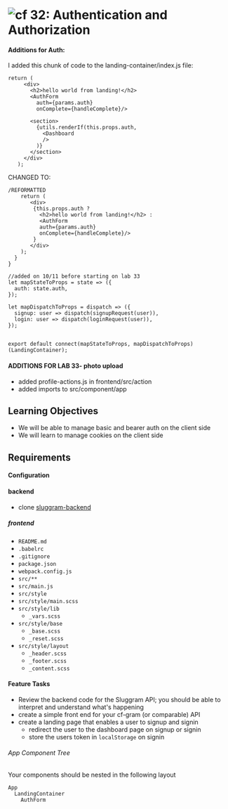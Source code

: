 ![cf](https://i.imgur.com/7v5ASc8.png) 32: Authentication and Authorization
======

#### Additions for Auth:

I added this chunk of code to the landing-container/index.js file:
```
return (
     <div>
       <h2>hello world from landing!</h2>
       <AuthForm
         auth={params.auth}
         onComplete={handleComplete}/>

       <section>
         {utils.renderIf(this.props.auth,
           <Dashboard
           />
         )}
       </section>
     </div>
   );
```
CHANGED TO:
```
/REFORMATTED
    return (
       <div>
        {this.props.auth ?
          <h2>hello world from landing!</h2> :
          <AuthForm
          auth={params.auth}
          onComplete={handleComplete}/>
        }
       </div>
    );
  }
}

//added on 10/11 before starting on lab 33
let mapStateToProps = state => ({
  auth: state.auth,
});

let mapDispatchToProps = dispatch => ({
  signup: user => dispatch(signupRequest(user)),
  login: user => dispatch(loginRequest(user)),
});


export default connect(mapStateToProps, mapDispatchToProps)(LandingContainer);
```

#### ADDITIONS FOR LAB 33- photo upload
- added profile-actions.js in frontend/src/action
- added imports to src/component/app

## Learning Objectives
* We will be able to manage basic and bearer auth on the client side
* We will learn to manage cookies on the client side

## Requirements
#### Configuration
#### backend
* clone [sluggram-backend](http://github.com/slugbyte/sluggram)

##### frontend
* `README.md`
* `.babelrc`
* `.gitignore`
* `package.json`
* `webpack.config.js`
* `src/**`
* `src/main.js`
* `src/style`
* `src/style/main.scss`
* `src/style/lib`
  * `_vars.scss`
* `src/style/base`
  * `_base.scss`
  * `_reset.scss`
* `src/style/layout`
  * `_header.scss`
  * `_footer.scss`
  * `_content.scss`

#### Feature Tasks
* Review the backend code for the Sluggram API; you should be able to interpret and understand what's happening
* create a simple front end for your cf-gram (or comparable) API
* create a landing page that enables a user to signup and signin
  * redirect the user to the dashboard page on signup or signin
  * store the users token in `localStorage` on signin

###### App Component Tree
Your components should be nested in the following layout  
```
App
  LandingContainer
    AuthForm
```
